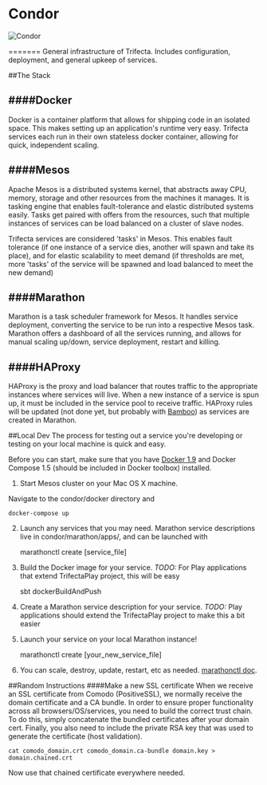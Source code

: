 
# Condor 

![Condor](https://cloud.githubusercontent.com/assets/4472397/9979661/1cd96e00-5f2d-11e5-859c-db798a8b492b.png)

=======
General infrastructure of Trifecta. Includes configuration, deployment, and general upkeep of services.


##The Stack


####Docker
-----
Docker is a container platform that allows for shipping code in an isolated space. This makes setting up an application's runtime very easy. Trifecta services each run in their own stateless docker container, allowing for quick, independent scaling. 
    
####Mesos
-----
Apache Mesos is a distributed systems kernel, that abstracts away CPU, memory, storage and other resources from the machines it manages. It is tasking engine that enables fault-tolerance and elastic distributed systems easily. Tasks get paired with offers from the resources, such that multiple instances of services can be load balanced on a cluster of slave nodes.

Trifecta services are considered 'tasks' in Mesos. This enables fault tolerance (if one instance of a service dies, another will spawn and take its place), and for elastic scalability to meet demand (if thresholds are met, more 'tasks' of the service will be spawned and load balanced to meet the new demand)

####Marathon
-----
Marathon is a task scheduler framework for Mesos. It handles service deployment, converting the service to be run into a respective Mesos task. Marathon offers a dashboard of all the services running, and allows for manual scaling up/down, service deployment, restart and killing. 

####HAProxy
-----
HAProxy is the proxy and load balancer that routes traffic to the appropriate instances where services will live. When a new instance of a service is spun up, it must be included in the service pool to receive traffic. HAProxy rules will be updated (not done yet, but probably with [Bamboo](https://github.com/QubitProducts/bamboo)) as services are created in Marathon.




##Local Dev
The process for testing out a service you're developing or testing on your local machine is quick and easy. 

Before you can start, make sure that you have [Docker 1.9](https://www.docker.com/docker-toolbox) and Docker Compose 1.5 (should be included in Docker toolbox) installed. 

1) Start Mesos cluster on your Mac OS X machine.

Navigate to the condor/docker directory and 

	docker-compose up
	
2) Launch any services that you may need. Marathon service descriptions live in condor/marathon/apps/, and can be launched with 

	marathonctl create [service_file]
	
3) Build the Docker image for your service. *TODO:* For Play applications that extend TrifectaPlay project, this will be easy

	sbt dockerBuildAndPush
	
4) Create a Marathon service description for your service. *TODO:* Play applications should extend the TrifectaPlay project to make this a bit easier 

5) Launch your service on your local Marathon instance!

	marathonctl create [your_new_service_file]
	
6) You can scale, destroy, update, restart, etc as needed. [marathonctl doc](https://github.com/shoenig/marathonctl).


##Random Instructions
####Make a new SSL certificate
When we receive an SSL certificate from Comodo (PositiveSSL), we normally receive the domain certificate and a CA bundle. In order to ensure proper functionality across all browsers/OS/services, you need to build the correct trust chain. To do this, simply concatenate the bundled certificates after your domain cert. Finally, you also need to include the private RSA key that was used to generate the certificate (host validation). 

    cat comodo_domain.crt comodo_domain.ca-bundle domain.key > domain.chained.crt

Now use that chained certificate everywhere needed. 